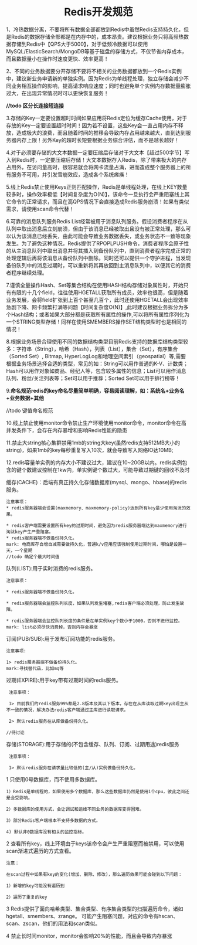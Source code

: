 # <center>Redis开发规范

1、冷热数据分离，不要将所有数据全部都放到Redis中虽然Redis支持持久化，但是Redis的数据存储全部都是在内存中的，成本昂贵。建议根据业务只将高频热数据存储到Redis中【QPS大于5000】，对于低频冷数据可以使用MySQL/ElasticSearch/MongoDB等基于磁盘的存储方式，不仅节省内存成本，而且数据量小在操作时速度更快、效率更高！

2、不同的业务数据要分开存储不要将不相关的业务数据都放到一个Redis实例中，建议新业务申请新的单独实例。因为Redis为单线程处理，独立存储会减少不同业务相互操作的影响，提高请求响应速度；同时也避免单个实例内存数据量膨胀过大，在出现异常情况时可以更快恢复服务！

   <b>//todo 区分长连接短连接</b>



3.存储的Key一定要设置超时时间如果应用将Redis定位为缓存Cache使用，对于存放的Key一定要设置超时时间！因为若不设置，这些Key会一直占用内存不释放，造成极大的浪费，而且随着时间的推移会导致内存占用越来越大，直到达到服务器内存上限！另外Key的超时长短要根据业务综合评估，而不是越长越好！



4.对于必须要存储的大文本数据一定要压缩后存储对于大文本【超过500字节】写入到Redis时，一定要压缩后存储！大文本数据存入Redis，除了带来极大的内存占用外，在访问量高时，很容易就会将网卡流量占满，进而造成整个服务器上的所有服务不可用，并引发雪崩效应，造成各个系统瘫痪！



5.线上Redis禁止使用Keys正则匹配操作，Redis是单线程处理，在线上KEY数量较多时，操作效率极低【时间复杂度为O(N)】，该命令一旦执行会严重阻塞线上其它命令的正常请求，而且在高QPS情况下会直接造成Redis服务崩溃！如果有类似需求，请使用scan命令代替！

6.可靠的消息队列服务Redis List经常被用于消息队列服务。假设消费者程序在从队列中取出消息后立刻崩溃，但由于该消息已经被取出且没有被正常处理，那么可以认为该消息已经丢失，由此可能会导致业务数据丢失，或业务状态不一致等现象发生。为了避免这种情况，Redis提供了RPOPLPUSH命令，消费者程序会原子性的从主消息队列中取出消息并将其插入到备份队列中，直到消费者程序完成正常的处理逻辑后再将该消息从备份队列中删除。同时还可以提供一个守护进程，当发现备份队列中的消息过期时，可以重新将其再放回到主消息队列中，以便其它的消费者程序继续处理。

7.谨慎全量操作Hash、Set等集合结构在使用HASH结构存储对象属性时，开始只有有限的十几个field，往往使用HGETALL获取所有成员，效率也很高，但是随着业务发展，会将field扩张到上百个甚至几百个，此时还使用HGETALL会出现效率急剧下降、网卡频繁打满等问题【时间复杂度O(N)】,此时建议根据业务拆分为多个Hash结构；或者如果大部分都是获取所有属性的操作,可以将所有属性序列化为一个STRING类型存储！同样在使用SMEMBERS操作SET结构类型时也是相同的情况！

8.根据业务场景合理使用不同的数据结构类型目前Redis支持的数据库结构类型较多：字符串（String），哈希（Hash），列表（List），集合（Set），有序集合（Sorted Set）, Bitmap, HyperLogLog和地理空间索引（geospatial）等,需要根据业务场景选择合适的类型，常见的如：String可以用作普通的K-V、计数类；Hash可以用作对象如商品、经纪人等，包含较多属性的信息；List可以用作消息队列、粉丝/关注列表等；Set可以用于推荐；Sorted Set可以用于排行榜等！

9.<b>命名规范redis的key命名尽量简单明确，容易阅读理解，如：系统名+业务名+业务数据+其他</b>

   //todo 键值命名规范



10.线上禁止使用monitor命令禁止生产环境使用monitor命令，monitor命令在高并发条件下，会存在内存暴增和影响Redis性能的隐患



11.禁止大string核心集群禁用1mb的string大key(虽然redis支持512MB大小的string)，如果1mb的key每秒重复写入10次，就会导致写入网络IO达10MB; 



12.redis容量单实例的内存大小不建议过大，建议在10~20GB以内。redis实例包含的键个数建议控制在1kw内，单实例键个数过大，可能导致过期键的回收不及时





缓存(CACHE)：后端有真正持久化存储数据库(mysql、mongo、hbase)的redis服务。

```
注意事项：
* redis服务器端会设置(maxmemory、maxmemory-policy)达到所有key最少使用淘汰的效果。

* redis客户端需要设置所有key的过期时间，避免因为redis服务器端达到maxmemory进行淘汰key产生严重阻塞。    
* redis服务器端不做备份持久化。
mark: 电商库存自增自减需要做持久化，普通k/v应用应该强制使用过期时间，哪怕是设置一天，一个星期
//todo 确定个最大时间值
```


队列(LIST):用于实时消费的redis服务。

```
注意事项：

* redis服务器端不做备份持久化。

* redis服务器端会监控队列长度，如果队列发生堵塞,redis客户端必须处理，防止发生故障。

* redis服务器端会监控队列长度的条件是在单实例key个数小于1000，否则不进行监控。mark: list必须尽快消费掉，否则内存会暴涨
```


订阅(PUB/SUB):用于发布订阅功能的redis服务。

```
注意事项:
     
1> redis服务器端不做备份持久化。
mark:寻找替代品，比如mq等

```


过期(EXPIRE):用于key带有过期时间的redis服务。

     注意事项：

     1> 目前我们的redis服务99%都是2.8版本及其以下版本，存在在从库读取过期key出现主从不一致的情况，解决办法redis客户端通过主库进行读取请求。

     2> 默认redis服务在从库做备份持久化。

    //待讨论

     

存储(STORAGE):用于存储的(不包含缓存、队列、订阅、过期用途)redis服务

     注意事项：

     1> 默认redis服务在请求量比较低的(主/从)实例做备份持久化。



1 只使用0号数据库，而不使用多数据库。

    1）Redis是单线程的，如果使用多个数据库，那么这些数据库仍然是使用1个cpu，彼此之间还是会受影响。

    2）多数据库的使用方式，会让调试和运维不同业务的数据库变得困难。

    3）部分Redis客户端根本不支持多数据的方式。

    4) 默认非0数据库没有相关的监控指标。



2 查看所有key，线上环境由于keys该命令会产生严重阻塞而被禁用，可以使用scan渐进式遍历的方式查看。

    注意：

    在scan过程中如果有key的变化(增加、删除、修改)，那么遍历效果可能会碰到以下问题：

    1）新增的key可能没有遍历到

    2）遍历了重复的key



3 Redis提供了面向哈希类型、集合类型、有序集合类型的扫描遍历命令，诸如hgetall、smembers、zrange。
可能产生阻塞问题，对应的命令有hscan、scan、zscan，他们的用法和scan类似。

4 禁止长时间monitor，monitor会影响20%的性能，而且会导致内存暴涨